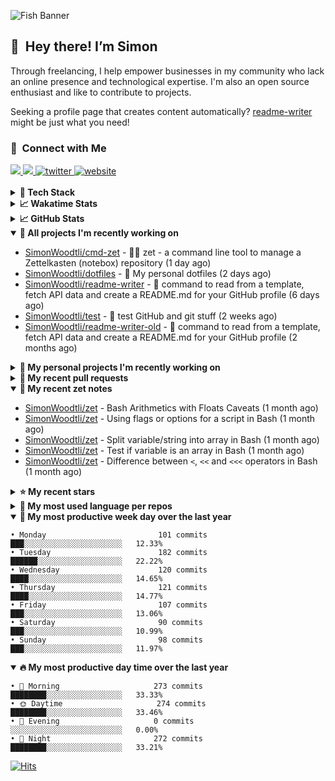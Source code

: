 ![Fish Banner](assets/fish.webp)

## 👋 &nbsp;Hey there! I’m Simon

Through freelancing, I help empower businesses in my community who lack
an online presence and technological expertise. I'm also an open source
enthusiast and like to contribute to projects.

Seeking a profile page that creates content automatically?
[readme-writer] might be just what you need!

### 🤝 &nbsp;Connect with Me

<div align="left">
<a href="https://linkedin.com/in/simonwoodtli" target="_blank">
<img src="https://img.shields.io/badge/linkedin-1E77B5?style=for-the-badge&logo=linkedin&logoColor=white alt=linkedin" />
</a>
<a href="https://github.com/simonwoodtli" target="_blank">
<img src="https://img.shields.io/badge/github-24292E?style=for-the-badge&logo=github&logoColor=white alt=github" />
</a>
<a href="https://twitter.com/simonwoodtlidev" target="_blank">
<img src="https://img.shields.io/badge/twitter-26a7de?style=for-the-badge&logo=twitter&logoColor=white" alt="twitter"/>
</a>
<a href="https://simonwoodtli.com" target="_blank">
<img src="https://img.shields.io/badge/website-E2925F?style=for-the-badge&logo=google-chrome&logoColor=white" alt="website"/>
</a>
</div>
<br/>


<details>
  <summary><b>🧰 Tech Stack</b></summary>
  <div align="center">

  ![JavaScript](https://img.shields.io/badge/-JavaScript-333333?style=flat&logo=javascript)&nbsp;
  ![HTML](https://img.shields.io/badge/-HTML-333333?style=flat&logo=HTML5)&nbsp;
  ![CSS](https://img.shields.io/badge/-CSS-333333?style=flat&logo=CSS3&logoColor=1572B6)&nbsp;
  ![Shell](https://img.shields.io/badge/-Bash-333333?style=flat&logo=shell)&nbsp;
  ![Python](https://img.shields.io/badge/-Python-333333?style=flat&logo=python)&nbsp;
  ![Go](https://img.shields.io/badge/-Go-333333?style=flat&logo=go)&nbsp;
  ![PostgreSQL](https://img.shields.io/badge/-PostgreSQL-333333?style=flat&logo=postgresql)&nbsp;
  ![MongoDB](https://img.shields.io/badge/-MongoDB-333333?style=flat&logo=mongodb)
  ![Node.js](https://img.shields.io/badge/-Node.js-333333?style=flat&logo=node.js)&nbsp;
  ![Bootstrap](https://img.shields.io/badge/-Bootstrap-333333?style=flat&logo=bootstrap&logoColor=563D7C)&nbsp;
  ![Git](https://img.shields.io/badge/-Git-333333?style=flat&logo=git)&nbsp;
  ![GitHub Actions](https://img.shields.io/badge/-GitHub%20Actions-333333?style=flat&logo=github)&nbsp;
  ![Docker](https://img.shields.io/badge/-Docker-333333?style=flat&logo=docker)&nbsp;
  ![Markdown](https://img.shields.io/badge/-Markdown-333333?style=flat&logo=markdown)&nbsp;
  ![Vim](https://img.shields.io/badge/-Vim-333333?style=flat&logo=vim)&nbsp;
  ![Linux](https://img.shields.io/badge/-Linux-333333?style=flat&logo=linux)&nbsp;
  </div>
</details>

<details>
  <summary><b>📈 Wakatime Stats</b></summary>
  <p align="center"><a href="https://wakatime.com/@SimonWoodtli">
  <img align="center" width="400" height="300" src="https://wakatime.com/share/@SimonWoodtli/7761bcef-e104-47d9-912a-dfd6bf08868b.svg" />
  </a>
  <a href="https://wakatime.com/@SimonWoodtli">
  <img align="center" width="400" height="300" src="https://wakatime.com/share/@SimonWoodtli/341953df-6a40-47b7-8220-ace4eabe0a17.svg" />
  </a></p>

  <h4><b>💬 I've been working with the following languages over the last 7 days</b></h4>

```
• Markdown                       4 hrs 45 mins                  ████████████░░░░░░░░░░░░░   46.7%
• Smarty                         2 hrs 42 mins                  ███████░░░░░░░░░░░░░░░░░░   26.55%
• YAML                           1 hr 3 mins                    ███░░░░░░░░░░░░░░░░░░░░░░   10.44%
• sh                             1 hr                           ██░░░░░░░░░░░░░░░░░░░░░░░   9.85%
• Other                          22 mins                        █░░░░░░░░░░░░░░░░░░░░░░░░   3.64%
• conf                           7 mins                         ░░░░░░░░░░░░░░░░░░░░░░░░░   1.19%
• sshconfig                      6 mins                         ░░░░░░░░░░░░░░░░░░░░░░░░░   0.99%
• fstab                          1 min                          ░░░░░░░░░░░░░░░░░░░░░░░░░   0.2%
• JavaScript                     1 min                          ░░░░░░░░░░░░░░░░░░░░░░░░░   0.17%
• dircolors                      1 min                          ░░░░░░░░░░░░░░░░░░░░░░░░░   0.16%
• Text                           0 secs                         ░░░░░░░░░░░░░░░░░░░░░░░░░   0.05%
• gitignore                      0 secs                         ░░░░░░░░░░░░░░░░░░░░░░░░░   0.02%
• JSON                           0 secs                         ░░░░░░░░░░░░░░░░░░░░░░░░░   0.02%
```

  <h4>👷 I've been working on the following projects over the last 7 days</h4>

```
• readme-writer                  4 hrs 58 mins                  ████████████░░░░░░░░░░░░░   48.77%
• SimonWoodtli                   3 hrs 27 mins                  ████████░░░░░░░░░░░░░░░░░   33.94%
• Private                        41 mins                        ██░░░░░░░░░░░░░░░░░░░░░░░   6.85%
• Unknown Project                39 mins                        ██░░░░░░░░░░░░░░░░░░░░░░░   6.41%
• dotfiles                       22 mins                        █░░░░░░░░░░░░░░░░░░░░░░░░   3.66%
• zet                            1 min                          ░░░░░░░░░░░░░░░░░░░░░░░░░   0.19%
• projects                       1 min                          ░░░░░░░░░░░░░░░░░░░░░░░░░   0.17%
```

  <h4><b>🛠️ I've been working with the following editors over the last 7 days</b></h4>

```
• Vim                            10 hrs 11 mins                 █████████████████████████   100%
```

  <h4><b>💻 I've been working with the following operating systems over the last 7 days</b></h4>

```
• Linux                          10 hrs 11 mins                 █████████████████████████   100%
```

</details>

<details>
  <summary><b>📈 GitHub Stats</b></summary>
  <div align="center"><a href="https://github.com/anuraghazra/github-readme-stats"><img
  src="https://github-readme-stats.vercel.app/api?username=simonwoodtli&show_icons=true&locale=en&theme=gruvbox"
  align="center" width="40%" height="20%"/></a>
  <a href="https://github-readme-streak-stats.herokuapp.com/"><img src="https://github-readme-streak-stats.herokuapp.com/?user=simonwoodtli&theme=gruvbox"
  align="center" width="40%" height="20%"/></a>
  </div>
</details>

<details open="">
  <summary><b>👷 All projects I'm recently working on</b></summary>

* [SimonWoodtli/cmd-zet](https://github.com/SimonWoodtli/cmd-zet) - 👨‍💻 zet - a command line tool to manage a  Zettelkasten (notebox) repository (1 day ago)
* [SimonWoodtli/dotfiles](https://github.com/SimonWoodtli/dotfiles) - 🏡 My personal dotfiles (2 days ago)
* [SimonWoodtli/readme-writer](https://github.com/SimonWoodtli/readme-writer) - 🤖 command to read from a template, fetch API data and create a README.md for your GitHub profile (6 days ago)
* [SimonWoodtli/test](https://github.com/SimonWoodtli/test) - 👷 test GitHub and git stuff (2 weeks ago)
* [SimonWoodtli/readme-writer-old](https://github.com/SimonWoodtli/readme-writer-old) - 🤖 command to read from a template, fetch API data and create a README.md for your GitHub profile (2 months ago)

</details>
<details>
  <summary><b>🌱 My personal projects I'm recently working on</b></summary>

* [SimonWoodtli/cmd-zet](https://github.com/SimonWoodtli/cmd-zet) - 👨‍💻 zet - a command line tool to manage a  Zettelkasten (notebox) repository (1 day ago)
* [SimonWoodtli/dotfiles](https://github.com/SimonWoodtli/dotfiles) - 🏡 My personal dotfiles (2 days ago)
* [SimonWoodtli/readme-writer](https://github.com/SimonWoodtli/readme-writer) - 🤖 command to read from a template, fetch API data and create a README.md for your GitHub profile (6 days ago)
* [SimonWoodtli/test](https://github.com/SimonWoodtli/test) - 👷 test GitHub and git stuff (2 weeks ago)
* [SimonWoodtli/readme-writer-old](https://github.com/SimonWoodtli/readme-writer-old) - 🤖 command to read from a template, fetch API data and create a README.md for your GitHub profile (2 months ago)

</details>
<details>
  <summary><b>🔨 My recent pull requests</b></summary>

* [feat: add wireguard-generate-keys script](https://github.com/SimonWoodtli/dotfiles/pull/14) on [SimonWoodtli/dotfiles](https://github.com/SimonWoodtli/dotfiles) (5 months ago)
* [feat: add video-to-gif script](https://github.com/SimonWoodtli/dotfiles/pull/13) on [SimonWoodtli/dotfiles](https://github.com/SimonWoodtli/dotfiles) (5 months ago)
* [feat: add spoof-mac-linux script](https://github.com/SimonWoodtli/dotfiles/pull/12) on [SimonWoodtli/dotfiles](https://github.com/SimonWoodtli/dotfiles) (5 months ago)
* [feat: add sp-tmux script](https://github.com/SimonWoodtli/dotfiles/pull/11) on [SimonWoodtli/dotfiles](https://github.com/SimonWoodtli/dotfiles) (5 months ago)
* [feat: add sp script](https://github.com/SimonWoodtli/dotfiles/pull/10) on [SimonWoodtli/dotfiles](https://github.com/SimonWoodtli/dotfiles) (5 months ago)

</details>
<details open="">
  <summary><b>📝 My recent zet notes</b></summary>

* [SimonWoodtli/zet](https://github.com/SimonWoodtli/zet/tree/9cf3673d707baccfcaaee7f43bbce8f3c7609d63/20230128231131) - Bash Arithmetics with Floats Caveats (1 month ago)
* [SimonWoodtli/zet](https://github.com/SimonWoodtli/zet/tree/a2f1f0ae084a0ecd7b99b7bab900328ef903bd6e/20230119010353) - Using flags or options for a script in Bash (1 month ago)
* [SimonWoodtli/zet](https://github.com/SimonWoodtli/zet/tree/46011f0d5f3000e70ed25df226896163272cb8b8/20230117144015) - Split variable/string into array in Bash (1 month ago)
* [SimonWoodtli/zet](https://github.com/SimonWoodtli/zet/tree/b693c1904301dfd1756a9bb8cb65385e0e853ab3/20230117143605) - Test if variable is an array in Bash (1 month ago)
* [SimonWoodtli/zet](https://github.com/SimonWoodtli/zet/tree/88dbaafe08b99881132f6c704345b742b307ae8c/20230116233517) - Difference between `<`, `<<` and `<<<` operators in Bash (1 month ago)

</details>
<details>
  <summary><b>⭐ My recent stars</b></summary>

* [wustho/epy](https://github.com/wustho/epy) - CLI Ebook (epub2, epub3, fb2, mobi) Reader (7 days ago)
* [sonnyp/Tangram](https://github.com/sonnyp/Tangram) - Browser for your pinned tabs (2 weeks ago)
* [ferdium/ferdium-app](https://github.com/ferdium/ferdium-app) - All your services in one place, built by the community (2 weeks ago)
* [gnif/LookingGlass](https://github.com/gnif/LookingGlass) - An extremely low latency KVMFR (KVM FrameRelay) implementation for guests with VGA PCI Passthrough. (3 weeks ago)
* [mps-youtube/yewtube](https://github.com/mps-youtube/yewtube) - yewtube, forked from mps-youtube , is a Terminal based YouTube player and downloader. No Youtube API key required. (3 weeks ago)

</details>
<details>
  <summary><b>💬 My most used language per repos</b></summary>

```
• Shell                          6 repos                        ██████████████░░░░░░░░░░░   54.55%
• JavaScript                     1 repo                         ██░░░░░░░░░░░░░░░░░░░░░░░   9.09%
• CSS                            3 repos                        ███████░░░░░░░░░░░░░░░░░░   27.27%
• HTML                           1 repo                         ██░░░░░░░░░░░░░░░░░░░░░░░   9.09%
```

</details>
<details open="">
  <summary><b>📆 My most productive week day over the last year</b></summary>

```
• Monday                         101 commits                    ███░░░░░░░░░░░░░░░░░░░░░░   12.33%
• Tuesday                        182 commits                    ██████░░░░░░░░░░░░░░░░░░░   22.22%
• Wednesday                      120 commits                    ████░░░░░░░░░░░░░░░░░░░░░   14.65%
• Thursday                       121 commits                    ████░░░░░░░░░░░░░░░░░░░░░   14.77%
• Friday                         107 commits                    ███░░░░░░░░░░░░░░░░░░░░░░   13.06%
• Saturday                       90 commits                     ███░░░░░░░░░░░░░░░░░░░░░░   10.99%
• Sunday                         98 commits                     ███░░░░░░░░░░░░░░░░░░░░░░   11.97%
```

</details>
<details open="">
  <summary><b>🔥 My most productive day time over the last year</b></summary>

```
• 🌅 Morning                     273 commits                    ████████░░░░░░░░░░░░░░░░░   33.33%
• 🌞 Daytime                     274 commits                    ████████░░░░░░░░░░░░░░░░░   33.46%
• 🌇 Evening                     0 commits                      ░░░░░░░░░░░░░░░░░░░░░░░░░   0.00%
• 🌃 Night                       272 commits                    ████████░░░░░░░░░░░░░░░░░   33.21%
```

</details>

[![Hits](https://hits.seeyoufarm.com/api/count/incr/badge.svg?url=https%3A%2F%2Fgithub.com%2Fsimonwoodtli&count_bg=%23689D6A&title_bg=%23282828&icon=&icon_color=%23E7E7E7&title=views+%28today+%2F+total%29&edge_flat=false)](https://hits.seeyoufarm.com)

[readme-writer]: <https://github.com/SimonWoodtli/readme-writer>

